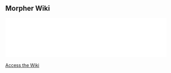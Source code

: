 ## Morpher Wiki

![](https://raw.githubusercontent.com/DrowningDragons/Morpher/main/MorpherLogo.png)

[Access the Wiki](https://github.com/DrowningDragons/Morpher/wiki)
